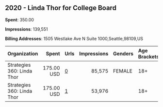 ## 2020 - Linda Thor for College Board 
**Spent**: 350.00

**Impressions**: 139,551

**Billing Addresses**: 1505 Westlake Ave N Suite 1000,Seattle,98109,US

|Organization|Spent|Urls|Impressions|Genders|Age Brackets|Country Codes|
|:---|---:|:---|---:|:---|:---|:---|
|Strategies 360: Linda Thor|175.00 USD|[0](https://www.snap.com/political-ads/asset/c320ca8d43631d2fc57e1e174ed1304cbaa858f6098cabcd2302347cffe857d0?mediaType=mp4)|85,575|FEMALE|18+|united states|
|Strategies 360: Linda Thor|175.00 USD|[1](https://www.snap.com/political-ads/asset/c320ca8d43631d2fc57e1e174ed1304cbaa858f6098cabcd2302347cffe857d0?mediaType=mp4)|53,976||18+|united states|
